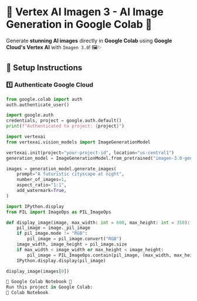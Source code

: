 # 🎨 Vertex AI Imagen 3 - AI Image Generation in Google Colab 🚀

Generate **stunning AI images** directly in **Google Colab** using **Google Cloud's Vertex AI** with `Imagen 3.0`! 🖼️✨  

## 📌 Setup Instructions  

### 1️⃣ Authenticate Google Cloud  
```python
from google.colab import auth
auth.authenticate_user()

import google.auth
credentials, project = google.auth.default()
print(f"Authenticated to project: {project}")

import vertexai
from vertexai.vision_models import ImageGenerationModel

vertexai.init(project="your-project-id", location="us-central1")
generation_model = ImageGenerationModel.from_pretrained("imagen-3.0-generate-002")

images = generation_model.generate_images(
    prompt="A futuristic cityscape at night",
    number_of_images=1,  
    aspect_ratio="1:1",
    add_watermark=True,
)

import IPython.display
from PIL import ImageOps as PIL_ImageOps

def display_image(image, max_width: int = 600, max_height: int = 350):
    pil_image = image._pil_image  
    if pil_image.mode != "RGB":
        pil_image = pil_image.convert("RGB")
    image_width, image_height = pil_image.size
    if max_width < image_width or max_height < image_height:
        pil_image = PIL_ImageOps.contain(pil_image, (max_width, max_height))
    IPython.display.display(pil_image)

display_image(images[0])

📌 Google Colab Notebook 📓
Run this project in Google Colab:
🔗 Colab Notebook
